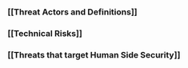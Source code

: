 
### [[Threat Actors and Definitions]]

### [[Technical Risks]]

### [[Threats that target Human Side Security]]
